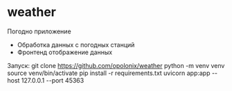 # weather

Погодно приложение
 - Обработка данных с погодных станций
 - Фронтенд отображение данных

Запуск:
 git clone https://github.com/opolonix/weather
 python -m venv venv
 source venv/bin/activate
 pip install -r requirements.txt
 uvicorn app:app --host 127.0.0.1 --port 45363